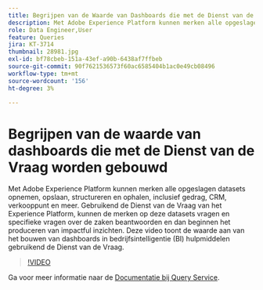 ```yaml
---
title: Begrijpen van de Waarde van Dashboards die met de Dienst van de Vraag worden gebouwd
description: Met Adobe Experience Platform kunnen merken alle opgeslagen datasets&mdash opnemen, opslaan, structureren en ophalen, inclusief gedrag, CRM, verkooppuntgegevens en meer. Gebruikend de Dienst van de Vraag van het Experience Platform, kunnen de merken op deze datasets vragen en specifieke vragen over de zaken beantwoorden en dan beginnen het produceren van impactful inzichten. Deze video toont de waarde aan van het bouwen van dashboards in bedrijfsintelligentie (BI) hulpmiddelen gebruikend de Dienst van de Vraag.
role: Data Engineer,User
feature: Queries
jira: KT-3714
thumbnail: 28981.jpg
exl-id: bf78cbeb-151a-43ef-a90b-6438af7ffbeb
source-git-commit: 90f7621536573f60ac6585404b1ac0e49cb08496
workflow-type: tm+mt
source-wordcount: '156'
ht-degree: 3%

---
```


# Begrijpen van de waarde van dashboards die met de Dienst van de Vraag worden gebouwd

Met Adobe Experience Platform kunnen merken alle opgeslagen datasets opnemen, opslaan, structureren en ophalen, inclusief gedrag, CRM, verkooppunt en meer. Gebruikend de Dienst van de Vraag van het Experience Platform, kunnen de merken op deze datasets vragen en specifieke vragen over de zaken beantwoorden en dan beginnen het produceren van impactful inzichten. Deze video toont de waarde aan van het bouwen van dashboards in bedrijfsintelligentie (BI) hulpmiddelen gebruikend de Dienst van de Vraag.

>[!VIDEO](https://video.tv.adobe.com/v/28981?quality=12&learn=on)

Ga voor meer informatie naar de [Documentatie bij Query Service](https://experienceleague.adobe.com/docs/experience-platform/query/home.html?lang=nl).

